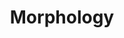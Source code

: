 ---
types: "word"

title: "Morphology"

categories: ['']

tags: ['Morphology']

arabic: 'النسق الصرفي'

arexps: []

enwords: ['Morphology']

enexps: []

arlexicons: 'ن'

enlexicons: 'M'

authors: ['Ruqayya Roshdy']

translators: ['']

citations: 'العربية والذكاء الاصطناعي'

sources: 'مركز الملك عبدالله بن عبدالعزيز الدولي لخدمة اللغة العربية'

word: "true"

slug: ""
---